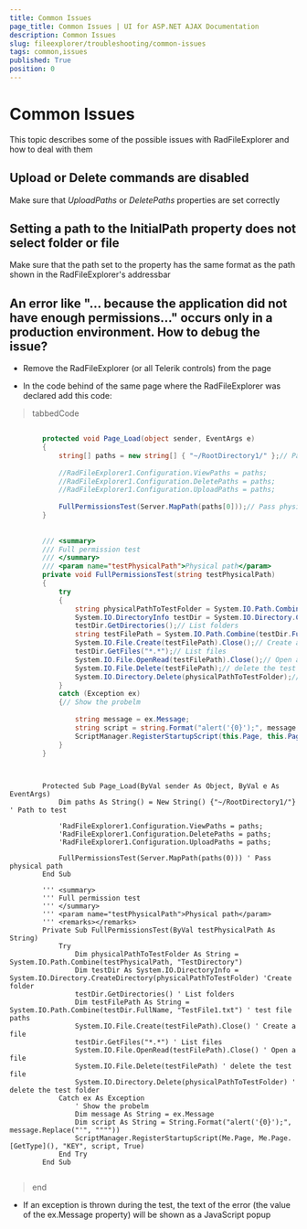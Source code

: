 ```yaml
---
title: Common Issues
page_title: Common Issues | UI for ASP.NET AJAX Documentation
description: Common Issues
slug: fileexplorer/troubleshooting/common-issues
tags: common,issues
published: True
position: 0
---
```


# Common Issues



This topic describes some of the possible issues with RadFileExplorer and how to deal with them

## Upload or Delete commands are disabled

Make sure that *UploadPaths* or *DeletePaths* properties are set correctly

## Setting a path to the InitialPath property does not select folder or file

Make sure that the path set to the property has the same format as the path shown in the RadFileExplorer's addressbar

## An error like "... because the application did not have enough permissions..." occurs only in a production environment. How to debug the issue?

* Remove the RadFileExplorer (or all Telerik controls) from the page

* In the code behind of the same page where the RadFileExplorer was declared add this code:

>tabbedCode

````C#
	
		protected void Page_Load(object sender, EventArgs e)
		{
			string[] paths = new string[] { "~/RootDirectory1/" };// Path to test
	
			//RadFileExplorer1.Configuration.ViewPaths = paths;
			//RadFileExplorer1.Configuration.DeletePaths = paths;
			//RadFileExplorer1.Configuration.UploadPaths = paths;
	
			FullPermissionsTest(Server.MapPath(paths[0]));// Pass physical path
		}
	
	
		/// <summary>
		/// Full permission test
		/// </summary>
		/// <param name="testPhysicalPath">Physical path</param>
		private void FullPermissionsTest(string testPhysicalPath)
		{
			try
			{
				string physicalPathToTestFolder = System.IO.Path.Combine(testPhysicalPath, "TestDirectory");
				System.IO.DirectoryInfo testDir = System.IO.Directory.CreateDirectory(physicalPathToTestFolder);// Create folder
				testDir.GetDirectories();// List folders
				string testFilePath = System.IO.Path.Combine(testDir.FullName, "TestFile1.txt");// test file paths
				System.IO.File.Create(testFilePath).Close();// Create a file
				testDir.GetFiles("*.*");// List files
				System.IO.File.OpenRead(testFilePath).Close();// Open a file
				System.IO.File.Delete(testFilePath);// delete the test file
				System.IO.Directory.Delete(physicalPathToTestFolder);// delete the test folder
			}
			catch (Exception ex)
			{// Show the probelm
	
				string message = ex.Message;
				string script = string.Format("alert('{0}');", message.Replace("'", @""""));
				ScriptManager.RegisterStartupScript(this.Page, this.Page.GetType(), "KEY", script, true);
			}
		}
	
````



````VB.NET
	
	    Protected Sub Page_Load(ByVal sender As Object, ByVal e As EventArgs)
	        Dim paths As String() = New String() {"~/RootDirectory1/"} ' Path to test
	
	        'RadFileExplorer1.Configuration.ViewPaths = paths;
	        'RadFileExplorer1.Configuration.DeletePaths = paths;
	        'RadFileExplorer1.Configuration.UploadPaths = paths;
	
	        FullPermissionsTest(Server.MapPath(paths(0))) ' Pass physical path
	    End Sub
	
	    ''' <summary>
	    ''' Full permission test
	    ''' </summary>
	    ''' <param name="testPhysicalPath">Physical path</param>
	    ''' <remarks></remarks>
	    Private Sub FullPermissionsTest(ByVal testPhysicalPath As String)
	        Try
	            Dim physicalPathToTestFolder As String = System.IO.Path.Combine(testPhysicalPath, "TestDirectory")
	            Dim testDir As System.IO.DirectoryInfo = System.IO.Directory.CreateDirectory(physicalPathToTestFolder) 'Create folder
	            testDir.GetDirectories() ' List folders
	            Dim testFilePath As String = System.IO.Path.Combine(testDir.FullName, "TestFile1.txt") ' test file paths
	            System.IO.File.Create(testFilePath).Close() ' Create a file
	            testDir.GetFiles("*.*") ' List files
	            System.IO.File.OpenRead(testFilePath).Close() ' Open a file
	            System.IO.File.Delete(testFilePath) ' delete the test file
	            System.IO.Directory.Delete(physicalPathToTestFolder) ' delete the test folder
	        Catch ex As Exception
	            ' Show the probelm
	            Dim message As String = ex.Message
	            Dim script As String = String.Format("alert('{0}');", message.Replace("'", """"))
	            ScriptManager.RegisterStartupScript(Me.Page, Me.Page.[GetType](), "KEY", script, True)
	        End Try
	    End Sub
	
````


>end

* If an exception is thrown during the test, the text of the error (the value of the ex.Message property) will be shown as a JavaScript popup
